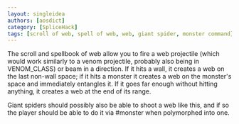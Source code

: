 ```yaml
---
layout: singleidea
authors: [aosdict]
category: [SpliceHack]
tags: [scroll of web, spell of web, web, giant spider, monster command]
---
```

The scroll and spellbook of web allow you to fire a web projectile (which would work similarly to a venom projectile, probably also being in VENOM_CLASS) or beam in a direction. If it hits a wall, it creates a web on the last non-wall space; if it hits a monster it creates a web on the monster's space and immediately entangles it. If it goes far enough without hitting anything, it creates a web at the end of its range.

Giant spiders should possibly also be able to shoot a web like this, and if so the player should be able to do it via #monster when polymorphed into one.
